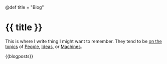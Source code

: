 @def title = "Blog"

# {{ title }}

This is where I write thing I might want to remember.
They tend to be [on the topics](/about) of [People](/tag/people/), [Ideas](/tag/ideas/), or [Machines](/tag/machines/).

{{blogposts}}
